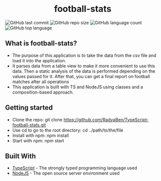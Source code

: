 <div align="center">
  <br>
  <h1>football-stats</h1>
</div>

![GitHub last commit](https://img.shields.io/github/last-commit/RadyaBen/TypeScript-football-stats?style=plastic)
![GitHub repo size](https://img.shields.io/github/repo-size/RadyaBen/TypeScript-football-stats?style=plastic)
![GitHub language count](https://img.shields.io/github/languages/count/RadyaBen/TypeScript-football-stats?style=plastic)
![GitHub top language](https://img.shields.io/github/languages/top/RadyaBen/TypeScript-football-stats?style=plastic) 

## What is football-stats?

* The purpose of this application is to take the data from the csv file and load it into the application. 
* It parses data from a table view to make it more convenient to use this data. Then a static analysis of the data is performed depending on the values ​​passed for it. After that, you can get a final report on football matches after all operations
* This application is built with TS and NodeJS using classes and a composition-based approach.

## Getting started

* Clone the repo: git clone https://github.com/RadyaBen/TypeScript-football-stats.git
* Use cd to go to the root directory: cd ../path/to/the/file
* Install with npm: npm install
* Start with npm: npm start

## Built With

* [TypeScript](https://www.typescriptlang.org/) - The strongly typed programming language used 
* [NodeJS](https://nodejs.org/en/) - The open source server environment used